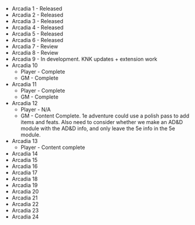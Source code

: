 * Arcadia 1 - Released
* Arcadia 2 - Released
* Arcadia 3 - Released
* Arcadia 4 - Released
* Arcadia 5 - Released
* Arcadia 6 - Released
* Arcadia 7 - Review
* Arcadia 8 - Review
* Arcadia 9 - In development. KNK updates + extension work
* Arcadia 10
  * Player - Complete
  * GM - Complete
* Arcadia 11
  * Player - Complete
  * GM - Complete
* Arcadia 12
  * Player - N/A
  * GM - Content Complete. 1e adventure could use a polish pass to add items and feats. Also need to consider whether we make an AD&D module with the AD&D info, and only leave the 5e info in the 5e module.
* Arcadia 13
  * Player - Content complete
* Arcadia 14
* Arcadia 15
* Arcadia 16
* Arcadia 17
* Arcadia 18
* Arcadia 19
* Arcadia 20
* Arcadia 21
* Arcadia 22
* Arcadia 23
* Arcadia 24
